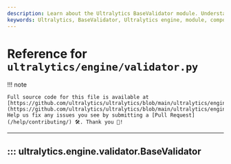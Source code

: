 ```yaml
---
description: Learn about the Ultralytics BaseValidator module. Understand its principles, uses, and how it interacts with other components.
keywords: Ultralytics, BaseValidator, Ultralytics engine, module, components
---
```


# Reference for `ultralytics/engine/validator.py`

!!! note

    Full source code for this file is available at [https://github.com/ultralytics/ultralytics/blob/main/ultralytics/engine/validator.py](https://github.com/ultralytics/ultralytics/blob/main/ultralytics/engine/validator.py). Help us fix any issues you see by submitting a [Pull Request](/help/contributing/) 🛠️. Thank you 🙏!

---
## ::: ultralytics.engine.validator.BaseValidator
<br><br>
